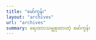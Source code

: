 ```yaml
---
title: "မော်ကွန်း"
layout: "archives"
url: "archives"
summary: ရေးထားသမျှစုထားတဲ့ မော်ကွန်း
---
```

